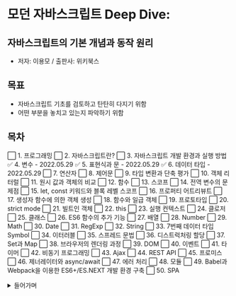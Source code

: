 # 모던 자바스크립트 Deep Dive:

## 자바스크립트의 기본 개념과 동작 원리

- 저자: 이용모 / 출판사: 위키북스

## 목표

- 자바스크립트 기초를 검토하고 탄탄히 다지기 위함
- 어떤 부분을 놓치고 있는지 파악하기 위함

## 목차

⬜ 1. 프로그래밍
⬜ 2. 자바스크립트란?
⬜ 3. 자바스크립트 개발 환경과 실행 방법
✅ 4. 변수 - 2022.05.29
✅ 5. 표현식과 문 - 2022.05.29
✅ 6. 데이터 타입 - 2022.05.29
⬜ 7. 연산자
⬜ 8. 제어문
⬜ 9. 타입 변환과 단축 평가
⬜ 10. 객체 리터럴
⬜ 11. 원시 값과 객체의 비교
⬜ 12. 함수
⬜ 13. 스코프
⬜ 14. 전역 변수의 문제점
⬜ 15. let, const 키워드와 블록 레벨 스코프
⬜ 16. 프로퍼티 어트리뷰트
⬜ 17. 생성자 함수에 의한 객체 생성
⬜ 18. 함수와 일급 객체
⬜ 19. 프로토타입
⬜ 20. strict mode
⬜ 21. 빌트인 객체
⬜ 22. this
⬜ 23. 실행 컨텍스트
⬜ 24. 클로저
⬜ 25. 클래스
⬜ 26. ES6 함수의 추가 기능
⬜ 27. 배열
⬜ 28. Number
⬜ 29. Math
⬜ 30. Date
⬜ 31. RegExp
⬜ 32. String
⬜ 33. 7번째 데이터 타입 Symbol
⬜ 34. 이터러블
⬜ 35. 스프레드 문법
⬜ 36. 디스트럭처링 할당
⬜ 37. Set과 Map
⬜ 38. 브라우저의 렌더링 과정
⬜ 39. DOM
⬜ 40. 이벤트
⬜ 41. 타이머
⬜ 42. 비동기 프로그래밍
⬜ 43. Ajax
⬜ 44. REST API
⬜ 45. 프로미스
⬜ 46. 제너레이터와 async/await
⬜ 47. 에러 처리
⬜ 48. 모듈
⬜ 49. Babel과 Webpack을 이용한 ES6+/ES.NEXT 개발 환경 구축
⬜ 50. SPA

<details>
<summary>들어가며</summary>

### 자바스크립트의 태생적 특징

- 대부분 프로그래밍 언어: 애플리케이션을 개발하기 위한 범용적인 용도로 설계
- 반면 자바스크립트: 웹페이지의 단순한 보조 기능을 처리하기 위한 제한적인 용도를 목적으로 생김
- 하지만 자바스크립트 또한 FE, BE 영역의 프로그래밍 언어로 사용 가능한 범용 어플리케이션 개발 언어로 성장

### 기본 개념과 동작 원리 이해의 중요성

- 프로그래머 역할: 요구사항을 기반으로 문제 해결을 위한 방안 고민 및 코드 구현
  - 구현된 코드를 의도대로 동작하게 하려면, 컴퓨터 내부에서 어떻게 동작하는지 예측 가능해야 함
- 명확한 의사소통: 문맥에 맞는 정확한 용어를 사용 (협업의 기본!)
- 에러 디버깅 용이: 에러 발생 원인을 이해하고 디버깅

### 학습 방법

- 1 ~ 3 사이클을 반복
- 빨리가는 유일한 방법은 제대로 가는 것이다. - 로버트 마틴(클린코드 저자) -

1. 기본 개념과 동작 원리

- 중요 키워드 우선, 그 외에는 일단 기술 부채로 쌓아두고 진행.
- 완벽한 이해보다는 반복 학습

2. 코딩 스킬

- 문제 해결 방안을 문법을 통해 구체화
- 자신의 능력을 조금 넘어서는 도전을 지속적으로 시도하고 연습

3. 프로젝트

- 더욱 깊은 이해와 협업 경험
- 추가 학습 필요한 사항 파악

</details>
